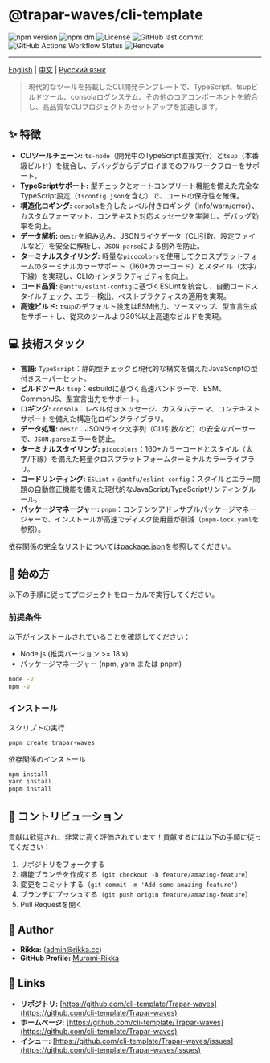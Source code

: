 # @trapar-waves/cli-template

![npm version](https://img.shields.io/npm/v/@trapar-waves/cli-template)
![npm dm](https://img.shields.io/npm/dm/@trapar-waves/cli-template)
![License](https://img.shields.io/github/license/Trapar-waves/cli-template)
![GitHub last commit](https://img.shields.io/github/last-commit/Trapar-waves/cli-template)
![GitHub Actions Workflow Status](https://img.shields.io/github/actions/workflow/status/Trapar-waves/cli-template/release.yml)
![Renovate](https://img.shields.io/badge/renovate-enabled-blue)

---

[English](../README.md) | [中文](/readme/README-CN.md) | [Русский язык](/readme/README-RU.md)

> 現代的なツールを搭載したCLI開発テンプレートで、TypeScript、tsupビルドツール、consolaログシステム、その他のコアコンポーネントを統合し、高品質なCLIプロジェクトのセットアップを加速します。

## ✨ 特徴

- **CLIツールチェーン:** `ts-node`（開発中のTypeScript直接実行）と`tsup`（本番級ビルド）を統合し、デバッグからデプロイまでのフルワークフローをサポート。
- **TypeScriptサポート:** 型チェックとオートコンプリート機能を備えた完全なTypeScript設定（`tsconfig.json`を含む）で、コードの保守性を確保。
- **構造化ロギング:** `consola`を介したレベル付きロギング（info/warn/error）、カスタムフォーマット、コンテキスト対応メッセージを実装し、デバッグ効率を向上。
- **データ解析:** `destr`を組み込み、JSONライクデータ（CLI引数、設定ファイルなど）を安全に解析し、`JSON.parse`による例外を防止。
- **ターミナルスタイリング:** 軽量な`picocolors`を使用してクロスプラットフォームのターミナルカラーサポート（160+カラーコード）とスタイル（太字/下線）を実現し、CLIのインタラクティビティを向上。
- **コード品質:** `@antfu/eslint-config`に基づくESLintを統合し、自動コードスタイルチェック、エラー検出、ベストプラクティスの適用を実現。
- **高速ビルド:** `tsup`のデフォルト設定はESM出力、ソースマップ、型宣言生成をサポートし、従来のツールより30%以上高速なビルドを実現。

## 💻 技術スタック

- **言語:** `TypeScript`：静的型チェックと現代的な構文を備えたJavaScriptの型付きスーパーセット。
- **ビルドツール:** `tsup`：esbuildに基づく高速バンドラーで、ESM、CommonJS、型宣言出力をサポート。
- **ロギング:** `consola`：レベル付きメッセージ、カスタムテーマ、コンテキストサポートを備えた構造化ロギングライブラリ。
- **データ処理:** `destr`：JSONライク文字列（CLI引数など）の安全なパーサーで、`JSON.parse`エラーを防止。
- **ターミナルスタイリング:** `picocolors`：160+カラーコードとスタイル（太字/下線）を備えた軽量クロスプラットフォームターミナルカラーライブラリ。
- **コードリンティング:** `ESLint` + `@antfu/eslint-config`：スタイルとエラー問題の自動修正機能を備えた現代的なJavaScript/TypeScriptリンティングルール。
- **パッケージマネージャー:** `pnpm`：コンテンツアドレサブルパッケージマネージャーで、インストールが高速でディスク使用量が削減（`pnpm-lock.yaml`を参照）。

依存関係の完全なリストについては[package.json](package.json)を参照してください。

## 🚀 始め方

以下の手順に従ってプロジェクトをローカルで実行してください。

### 前提条件

以下がインストールされていることを確認してください：

- Node.js (推奨バージョン >= 18.x)
- パッケージマネージャー (npm, yarn または pnpm)

```bash
node -v
npm -v
```

### インストール

スクリプトの実行

```bash
pnpm create trapar-waves
```

依存関係のインストール

```bash
npm install
yarn install
pnpm install
```

## 🤝 コントリビューション

貢献は歓迎され、非常に高く評価されています！貢献するには以下の手順に従ってください：

1. リポジトリをフォークする
2. 機能ブランチを作成する（`git checkout -b feature/amazing-feature`）
3. 変更をコミットする（`git commit -m 'Add some amazing feature'`）
4. ブランチにプッシュする（`git push origin feature/amazing-feature`）
5. Pull Requestを開く

## 👤 Author

- **Rikka:** (admin@rikka.cc)
- **GitHub Profile:** [Muromi-Rikka](https://github.com/Muromi-Rikka)

## 🔗 Links

- **リポジトリ:** [https://github.com/cli-template/Trapar-waves](https://github.com/cli-template/Trapar-waves)
- **ホームページ:** [https://github.com/cli-template/Trapar-waves](https://github.com/cli-template/Trapar-waves)
- **イシュー:** [https://github.com/cli-template/Trapar-waves/issues](https://github.com/cli-template/Trapar-waves/issues)
